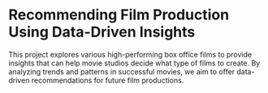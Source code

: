 # Recommending Film Production Using Data-Driven Insights
This project explores various high-performing box office films to provide insights that can help movie studios decide what type of films to create. By analyzing trends and patterns in successful movies, we aim to offer data-driven recommendations for future film productions.
